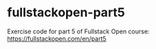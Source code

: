 # fullstackopen-part5
Exercise code for part 5 of Fullstack Open course: https://fullstackopen.com/en/part5
